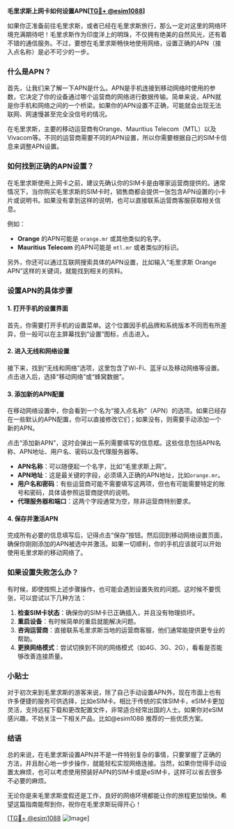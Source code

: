 **毛里求斯上网卡如何设置APN[[TG💪+ @esim1088](https://t.me/s/esim1088)]**

如果你正准备前往毛里求斯，或者已经在毛里求斯旅行，那么一定对这里的网络环境充满期待吧！毛里求斯作为印度洋上的明珠，不仅拥有绝美的自然风光，还有着不错的通信服务。不过，要想在毛里求斯畅快地使用网络，设置正确的APN（接入点名称）是必不可少的一步。

### 什么是APN？

首先，让我们来了解一下APN是什么。APN是手机连接到移动网络时使用的参数，它决定了你的设备通过哪个运营商的网络进行数据传输。简单来说，APN就是你手机和网络之间的一个桥梁。如果你的APN设置不正确，可能就会出现无法联网、网速慢甚至完全没信号的情况。

在毛里求斯，主要的移动运营商有Orange、Mauritius Telecom（MTL）以及Vivacom等。不同的运营商需要不同的APN设置，所以你需要根据自己的SIM卡信息来调整APN设置。

### 如何找到正确的APN设置？

在毛里求斯使用上网卡之前，建议先确认你的SIM卡是由哪家运营商提供的。通常情况下，当你购买毛里求斯的SIM卡时，销售商都会提供一张包含APN设置的小卡片或说明书。如果没有拿到这样的说明，也可以直接联系运营商客服获取相关信息。

例如：
- **Orange** 的APN可能是 `orange.mr` 或其他类似的名字。
- **Mauritius Telecom** 的APN可能是 `mtl.mr` 或者类似的标识。

另外，你还可以通过互联网搜索具体的APN设置，比如输入“毛里求斯 Orange APN”这样的关键词，就能找到相关的资料。

### 设置APN的具体步骤

#### 1. 打开手机的设置界面

首先，你需要打开手机的设置菜单。这个位置因手机品牌和系统版本不同而有所差异，但一般可以在主屏幕找到“设置”图标，点击进入。

#### 2. 进入无线和网络设置

接下来，找到“无线和网络”选项，这里包含了Wi-Fi、蓝牙以及移动网络等设置。点击进入后，选择“移动网络”或“蜂窝数据”。

#### 3. 添加新的APN配置

在移动网络设置中，你会看到一个名为“接入点名称”（APN）的选项。如果已经存在一些默认的APN配置，你可以直接修改它们；如果没有，则需要手动添加一个新的APN。

点击“添加新APN”，这时会弹出一系列需要填写的信息框。这些信息包括APN名称、APN地址、用户名、密码以及代理服务器等。

- **APN名称**：可以随便起一个名字，比如“毛里求斯上网”。
- **APN地址**：这是最关键的字段，必须填入正确的APN地址，比如`orange.mr`。
- **用户名和密码**：有些运营商可能不需要填写这两项，但也有可能需要特定的账号和密码，具体请参照运营商提供的说明。
- **代理服务器和端口**：这两个字段通常为空，除非运营商特别要求。

#### 4. 保存并激活APN

完成所有必要的信息填写后，记得点击“保存”按钮。然后回到移动网络设置页面，确保你刚刚添加的APN被选中并激活。如果一切顺利，你的手机应该就可以开始使用毛里求斯的移动网络了。

### 如果设置失败怎么办？

有时候，即使按照上述步骤操作，也可能会遇到设置失败的问题。这时候不要慌张，可以尝试以下几种方法：

1. **检查SIM卡状态**：确保你的SIM卡已正确插入，并且没有物理损坏。
2. **重启设备**：有时候简单的重启就能解决问题。
3. **咨询运营商**：直接联系毛里求斯当地的运营商客服，他们通常能提供更专业的帮助。
4. **更换网络模式**：尝试切换到不同的网络模式（如4G、3G、2G），看看是否能够改善连接质量。

### 小贴士

对于初次来到毛里求斯的游客来说，除了自己手动设置APN外，现在市面上也有许多便捷的服务可供选择，比如eSIM卡。相比于传统的实体SIM卡，eSIM卡更加灵活，支持远程下载和更改配置文件，非常适合经常出国的人士。如果你对eSIM感兴趣，不妨关注一下相关产品，比如@esim1088 推荐的一些优质方案。

### 结语

总的来说，在毛里求斯设置APN并不是一件特别复杂的事情，只要掌握了正确的方法，并且耐心地一步步操作，就能轻松实现网络连接。当然，如果你觉得手动设置太麻烦，也可以考虑使用预装好APN的SIM卡或是eSIM卡，这样可以省去很多不必要的麻烦。

无论你是来毛里求斯度假还是工作，良好的网络环境都能让你的旅程更加愉快。希望这篇指南能帮到你，祝你在毛里求斯玩得开心！

[[TG💪+ @esim1088](https://t.me/s/esim1088) ![Image](https://i.postimg.cc/4NQfJmqS/Snipaste-2025-05-13-00-14-12.png)]